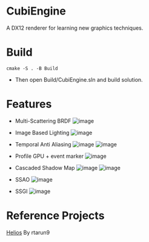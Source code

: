 # CubiEngine
A DX12 renderer for learning new graphics techniques.

# Build
``` 
cmake -S . -B Build
```

+ Then open Build/CubiEngine.sln and build solution.

# Features
+ Multi-Scattering BRDF
![image](https://github.com/user-attachments/assets/7a91b5a8-757c-4b80-82bb-2c682ab1f01f)

+ Image Based Lighting
![image](https://github.com/user-attachments/assets/5e13cb23-c5ef-4b5e-a5ba-cd96b219b2c3)

+ Temporal Anti Aliasing
![image](https://github.com/user-attachments/assets/485ce7b0-0b52-4de0-83cb-c59f4bd3c1db)
![image](https://github.com/user-attachments/assets/0962896a-fc88-44b6-87ef-41f95fe4937d)

+ Profile GPU + event marker
![image](https://github.com/user-attachments/assets/dc288a6e-6779-4ccb-bc27-fad301274518)

+ Cascaded Shadow Map
![image](https://github.com/user-attachments/assets/3bd5ee1d-1876-4a8f-bbda-f6cbb9d4f8db)
![image](https://github.com/user-attachments/assets/f7532991-5ad4-4dbf-b4af-99f6484588b8)

+ SSAO
![image](https://github.com/user-attachments/assets/35a6abc7-f94f-4eb1-9e58-7094237140d4)

+ SSGI
![image](https://github.com/user-attachments/assets/2fe70f03-da5d-452d-88ea-961d3c219f20)

# Reference Projects
[Helios](https://github.com/rtarun9/Helios/tree/master) By rtarun9
